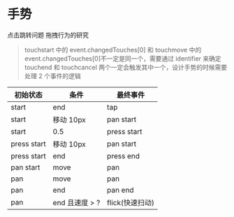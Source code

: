 # 手势

点击跳转问题
拖拽行为的研究

> touchstart 中的 event.changedTouches[0] 和 touchmove 中的 event.changedTouches[0]不一定是同一个，需要通过 identifier 来确定
> touchend 和 touchcancel 两个一定会触发其中一个，设计手势的时候需要处理 2 个事件的逻辑

| 初始状态    | 条件           | 最终事件        |
| ----------- | -------------- | --------------- |
| start       | end            | tap             |
| start       | 移动 10px      | pan start       |
| start       | 0.5            | press start     |
| press start | 移动 10px      | pan start       |
| press start | end            | press end       |
| pan start   | move           | pan             |
| pan         | move           | pan             |
| pan         | end            | pan end         |
| pan         | end 且速度 > ? | flick(快速扫动) |
